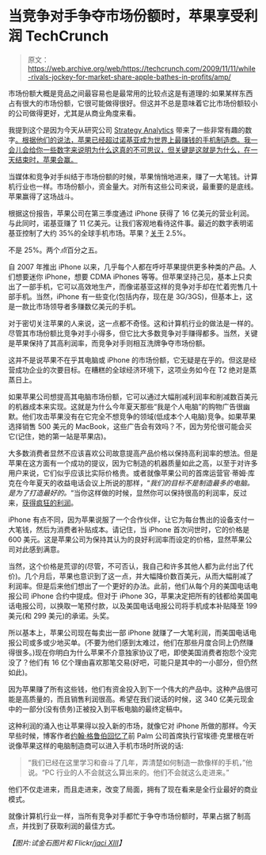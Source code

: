# 当竞争对手争夺市场份额时，苹果享受利润 TechCrunch

> 原文：<https://web.archive.org/web/https://techcrunch.com/2009/11/11/while-rivals-jockey-for-market-share-apple-bathes-in-profits/amp/>

 <amp-img class="alignright size-full wp-image-118887 amp-wp-enforced-sizes i-amphtml-layout-intrinsic i-amphtml-layout-size-defined" title="vivianbath" src="https://web.archive.org/web/20230208033039im_/https://techcrunch.com/wp-content/uploads/2009/11/vivianbath.jpg" alt="vivianbath" layout="intrinsic" i-amphtml-layout="intrinsic"><i-amphtml-sizer class="i-amphtml-sizer"></i-amphtml-sizer></amp-img> 市场份额大概是竞品之间最容易也是最常用的比较点这是有道理的:如果某样东西占有很大的市场份额，它很可能做得很好。但这并不总是意味着它比市场份额较小的公司做得更好，尤其是从商业角度来看。

我提到这个是因为今天从研究公司 [Strategy Analytics](https://web.archive.org/web/20230208033039/http://www.strategyanalytics.com/default.aspx?mod=ReportAbstractViewer&a0=5118) 带来了一些非常有趣的数字[。根据他们的说法，苹果已经超过诺基亚成为世界上最赚钱的手机制造商。我一会儿会给你一些数字来说明为什么这真的不可思议，但关键是这就是为什么，在一天结束时，苹果会赢。](https://web.archive.org/web/20230208033039/http://blog.telephonyonline.com/unfiltered/2009/11/10/apple-beats-nokia-for-world%E2%80%99s-most-profitable-handset-maker/)

当媒体和竞争对手纠结于市场份额的时候，苹果悄悄地进来，赚了一大笔钱。计算机行业也一样。市场份额小，资金量大。对所有这些公司来说，最重要的是底线。苹果赢得了这场战斗。

根据这份报告，苹果公司在第三季度通过 iPhone 获得了 16 亿美元的营业利润。与此同时，诺基亚赚了 11 亿美元。让我们客观地看待这件事。最近的数字表明诺基亚控制了大约 35%的全球手机市场。苹果？[关于](https://web.archive.org/web/20230208033039/http://www.9to5mac.com/up_up_and_away) 2.5%。

不是 25%。两个*点*百分之五。

自 2007 年推出 iPhone 以来，几乎每个人都在呼吁苹果提供更多种类的产品。人们想要迷你 iPhone，想要 CDMA iPhones 等等。但苹果坚持己见，基本上只卖出了一部手机，它可以高效地生产，而像诺基亚这样的竞争对手却在忙着兜售几十部手机。当然，iPhone 有一些变化(包括内存，现在是 3G/3GS)，但基本上，这是一款比市场领导者多赚数亿美元的手机。

对于密切关注苹果的人来说，这一点都不奇怪。这和计算机行业的做法是一样的。尽管其市场份额比竞争对手小得多，但它比大多数竞争对手赚得都多。当然，关键是苹果保持了其高利润率，而竞争对手则相互洗牌争夺市场份额。

这并不是说苹果不在乎其电脑或 iPhone 的市场份额，它无疑是在乎的。但这是经营成功企业的次要目标。在糟糕的全球经济环境下，这项业务如今在 T2 绝对是蒸蒸日上。

如果苹果公司想提高其电脑市场份额，它可以通过大幅削减利润率和削减数百美元的机器成本来实现。这就是为什么今年夏天那些“我是个人电脑”的购物广告很幽默。他们攻击苹果没有在它完全不想竞争的领域(低成本个人电脑)竞争。如果苹果选择销售 500 美元的 MacBook，这些广告会有效吗？不，因为劳伦很可能会买它(记住，她的第一站是苹果店)。

大多数消费者显然不应该喜欢公司故意提高产品价格以保持高利润率的想法。但是苹果在这方面有一个成功的提议，因为它制造的机器质量如此之高，以至于对许多用户来说，它们似乎应该比实际价格贵。或者就像苹果公司的首席运营官·蒂姆·库克在今年夏天的收益电话会议上所说的那样，“*我们的目标不是制造最多的电脑。是为了打造最好的。*“当你这样做的时候，显然你可以保持很高的利润率，反过来，[获得疯狂的利润](https://web.archive.org/web/20230208033039/https://techcrunch.com/2009/07/23/the-mac-versus-pc-debate-has-never-been-clearer/)。

iPhone 有点不同，因为苹果说服了一个合作伙伴，让它为每台售出的设备支付一大笔钱，然后为消费者补贴成本。请记住，当 iPhone 首次问世时，它的价格是 600 美元。这是苹果公司为保持其认为的良好利润率而设定的价格，显然苹果公司对此感到满意。

当然，这个价格是荒谬的(尽管，不可否认，我自己和许多其他人都为此付出了代价)。几个月后，苹果也意识到了这一点，并大幅降价数百美元，从而大幅削减了利润率。但是后来他们想出了一个更好的办法。此前，他们从每个月的美国电话电报公司 iPhone 合约中提成。但对于 iPhone 3G，苹果决定把所有的钱都给美国电话电报公司，以换取一笔预付款，以及美国电话电报公司将手机成本补贴降至 199 美元(和 299 美元)的承诺。头奖。

所以基本上，苹果公司现在每卖出一部 iPhone 就赚了一大笔利润，而美国电话电报公司或多或少地买单。(不要为他们感到太难过，他们在那些月度合同上仍然赚得很多。)现在你明白为什么苹果不介意独家协议了吧，即使美国消费者抱怨个没完没了？他们有 16 亿个理由喜欢那笔交易(好吧，可能只是其中的一小部分，但仍然如此)。

因为苹果赚了所有这些钱，他们有资金投入到下一个伟大的产品中。这种产品很可能是高质量的，而且销售利润很高。希望在我们说话的时候，这 340 亿美元现金中的一部分(没有债务)正被投入到平板电脑的最终定稿中。

这种利润的涌入也让苹果得以投入新的市场，就像它对 iPhone 所做的那样。今天早些时候，博客作者[约翰·格鲁伯回忆了](https://web.archive.org/web/20230208033039/http://daringfireball.net/linked/2009/11/10/apple-nokia-iphone)前 Palm 公司首席执行官埃德·克里根在听说像苹果这样的电脑制造商可以进入手机市场时所说的话:

> “我们已经在这里学习和奋斗了几年，弄清楚如何制造一款像样的手机，”他说。“PC 行业的人不会就这么算出来的。他们不会就这么走进来。”

他们不仅走进来，而且走进来，改变了局面，拥有了现在看来是全行业最好的商业模式。

就像计算机行业一样，当所有竞争对手都忙于争夺市场份额时，苹果占据了制高点，并找到了获取利润的最佳方式。

*【图片:试金石图片和 Flickr[/jaci XIII](https://web.archive.org/web/20230208033039/http://www.flickr.com/photos/turatti/3928317651/)】*

<amp-analytics data-credentials="include" class="i-amphtml-layout-fixed i-amphtml-layout-size-defined" i-amphtml-layout="fixed"></amp-analytics>